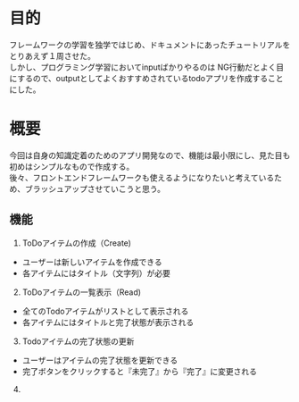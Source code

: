 # 目的
フレームワークの学習を独学ではじめ、ドキュメントにあったチュートリアルをとりあえず１周させた。  
しかし、プログラミング学習においてinputばかりやるのは NG行動だとよく目にするので、outputとしてよくおすすめされているtodoアプリを作成することにした。

# 概要
今回は自身の知識定着のためのアプリ開発なので、機能は最小限にし、見た目も初めはシンプルなもので作成する。  
後々、フロントエンドフレームワークも使えるようになりたいと考えているため、ブラッシュアップさせていこうと思う。
## 機能
1. ToDoアイテムの作成（Create)
  * ユーザーは新しいアイテムを作成できる
  * 各アイテムにはタイトル（文字列）が必要  
2. ToDoアイテムの一覧表示（Read)  
 * 全てのTodoアイテムがリストとして表示される  
 * 各アイテムにはタイトルと完了状態が表示される  
3. Todoアイテムの完了状態の更新  
 * ユーザーはアイテムの完了状態を更新できる  
 * 完了ボタンをクリックすると『未完了』から『完了』に変更される  
4. 
